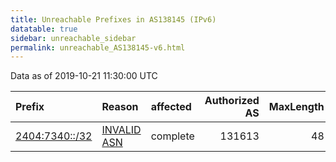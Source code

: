 ```yaml
---
title: Unreachable Prefixes in AS138145 (IPv6)
datatable: true
sidebar: unreachable_sidebar
permalink: unreachable_AS138145-v6.html
---
```


Data as of 2019-10-21 11:30:00 UTC


<div class="datatable-begin"></div>

| Prefix                                                 | Reason                                                                                                 | affected   |   Authorized AS |   MaxLength | Anchor                                       |   unreachable /48s |
|:-------------------------------------------------------|:-------------------------------------------------------------------------------------------------------|:-----------|----------------:|------------:|:---------------------------------------------|-------------------:|
| [2404:7340::/32](https://stat.ripe.net/2404:7340::/32) | [INVALID ASN](https://rpki-validator.ripe.net/announcement-preview?asn=AS138145&prefix=2404:7340::/32) | complete   |          131613 |          48 | [APNIC](unreachable_APNIC_RPKI_Root-v6.html) |              65536 |

<div class="datatable-end"></div>